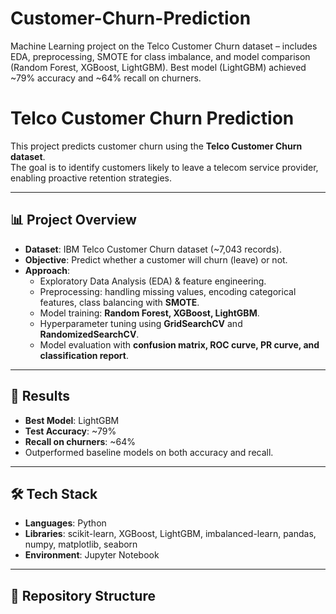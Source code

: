 # Customer-Churn-Prediction
Machine Learning project on the Telco Customer Churn dataset – includes EDA, preprocessing, SMOTE for class imbalance, and model comparison (Random Forest, XGBoost, LightGBM). Best model (LightGBM) achieved ~79% accuracy and ~64% recall on churners.

# Telco Customer Churn Prediction

This project predicts customer churn using the **Telco Customer Churn dataset**.  
The goal is to identify customers likely to leave a telecom service provider, enabling proactive retention strategies.  

---

## 📊 Project Overview
- **Dataset**: IBM Telco Customer Churn dataset (~7,043 records).  
- **Objective**: Predict whether a customer will churn (leave) or not.  
- **Approach**:  
  - Exploratory Data Analysis (EDA) & feature engineering.  
  - Preprocessing: handling missing values, encoding categorical features, class balancing with **SMOTE**.  
  - Model training: **Random Forest, XGBoost, LightGBM**.  
  - Hyperparameter tuning using **GridSearchCV** and **RandomizedSearchCV**.  
  - Model evaluation with **confusion matrix, ROC curve, PR curve, and classification report**.  

---

## 🚀 Results
- **Best Model**: LightGBM  
- **Test Accuracy**: ~79%  
- **Recall on churners**: ~64%  
- Outperformed baseline models on both accuracy and recall.  

---

## 🛠️ Tech Stack
- **Languages**: Python  
- **Libraries**: scikit-learn, XGBoost, LightGBM, imbalanced-learn, pandas, numpy, matplotlib, seaborn  
- **Environment**: Jupyter Notebook  

---

## 📂 Repository Structure
